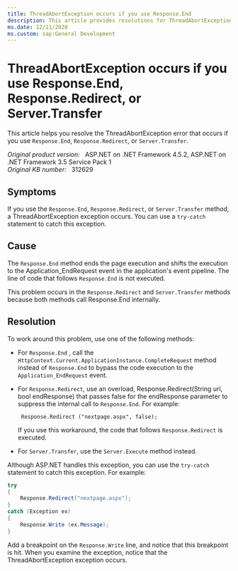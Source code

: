 ```yaml
---
title: ThreadAbortException occurs if you use Response.End
description: This article provides resolutions for ThreadAbortException error that occurs if you use Response.End, Response.Redirect, or Server.Transfer.
ms.date: 12/11/2020
ms.custom: sap:General Development
---
```

# ThreadAbortException occurs if you use Response.End, Response.Redirect, or Server.Transfer

This article helps you resolve the ThreadAbortException error that occurs if you use `Response.End`, `Response.Redirect`, or `Server.Transfer`.

_Original product version:_ &nbsp; ASP.NET on .NET Framework 4.5.2, ASP.NET on .NET Framework 3.5 Service Pack 1  
_Original KB number:_ &nbsp; 312629

## Symptoms

If you use the `Response.End`, `Response.Redirect`, or `Server.Transfer` method, a ThreadAbortException exception occurs. You can use a `try-catch` statement to catch this exception.

## Cause

The `Response.End` method ends the page execution and shifts the execution to the Application_EndRequest event in the application's event pipeline. The line of code that follows `Response.End` is not executed.

This problem occurs in the `Response.Redirect` and `Server.Transfer` methods because both methods call Response.End internally.

## Resolution

To work around this problem, use one of the following methods:

- For `Response.End` , call the `HttpContext.Current.ApplicationInstance.CompleteRequest` method instead of `Response.End` to bypass the code execution to the `Application_EndRequest` event.
- For `Response.Redirect`, use an overload, Response.Redirect(String url, bool endResponse) that passes false for the endResponse parameter to suppress the internal call to `Response.End`. For example:

    ```aspx-csharp
     Response.Redirect ("nextpage.aspx", false);
    ```

    If you use this workaround, the code that follows `Response.Redirect` is executed.
- For `Server.Transfer`, use the `Server.Execute` method instead.

Although ASP.NET handles this exception, you can use the `try-catch` statement to catch this exception. For example:

```csharp
try
{
    Response.Redirect("nextpage.aspx");
}
catch (Exception ex)
{
    Response.Write (ex.Message);
}
```

Add a breakpoint on the `Response.Write` line, and notice that this breakpoint is hit. When you examine the exception, notice that the ThreadAbortException exception occurs.
